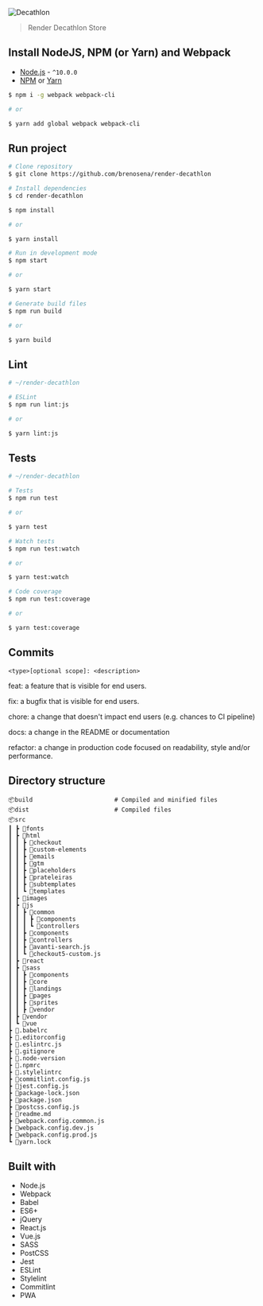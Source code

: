 <p>
  <img src="https://raw.githubusercontent.com/brenosena/render-decathlon/master/src/images/logo-decathlon-store.png" alt="Decathlon" title="Decathlon">
</p>

> Render Decathlon Store

## Install NodeJS, NPM (or Yarn) and Webpack

- [Node.js](https://nodejs.org/) - `^10.0.0`
- [NPM](https://www.npmjs.com/) or [Yarn](https://yarnpkg.com/)

```sh
$ npm i -g webpack webpack-cli

# or

$ yarn add global webpack webpack-cli
```

## Run project

```sh
# Clone repository
$ git clone https://github.com/brenosena/render-decathlon

# Install dependencies
$ cd render-decathlon

$ npm install

# or

$ yarn install

# Run in development mode
$ npm start

# or

$ yarn start

# Generate build files
$ npm run build

# or

$ yarn build
```

## Lint

```sh
# ~/render-decathlon

# ESLint
$ npm run lint:js

# or

$ yarn lint:js
```

## Tests

```sh
# ~/render-decathlon

# Tests
$ npm run test

# or

$ yarn test

# Watch tests
$ npm run test:watch

# or

$ yarn test:watch

# Code coverage
$ npm run test:coverage

# or

$ yarn test:coverage
```

## Commits

`<type>[optional scope]: <description>`

feat: a feature that is visible for end users.

fix: a bugfix that is visible for end users.

chore: a change that doesn't impact end users (e.g. chances to CI pipeline)

docs: a change in the README or documentation

refactor: a change in production code focused on readability, style and/or performance.

## Directory structure

```
📦build                       # Compiled and minified files
📦dist                        # Compiled files
📦src
┃ ┣ 📂fonts
┃ ┣ 📂html
┃ ┃ ┣ 📂checkout
┃ ┃ ┣ 📂custom-elements
┃ ┃ ┣ 📂emails
┃ ┃ ┣ 📂gtm
┃ ┃ ┣ 📂placeholders
┃ ┃ ┣ 📂prateleiras
┃ ┃ ┣ 📂subtemplates
┃ ┃ ┗ 📂templates
┃ ┣ 📂images
┃ ┣ 📂js
┃ ┃ ┣ 📂common
┃ ┃ ┃ ┣ 📂components
┃ ┃ ┃ ┗ 📂controllers
┃ ┃ ┣ 📂components
┃ ┃ ┣ 📂controllers
┃ ┃ ┣ 📜avanti-search.js
┃ ┃ ┗ 📜checkout5-custom.js
┃ ┣ 📂react
┃ ┣ 📂sass
┃ ┃ ┣ 📂components
┃ ┃ ┣ 📂core
┃ ┃ ┣ 📂landings
┃ ┃ ┣ 📂pages
┃ ┃ ┣ 📂sprites
┃ ┃ ┣ 📂vendor
┃ ┣ 📂vendor
┃ ┗ 📂vue
┣ 📜.babelrc
┣ 📜.editorconfig
┣ 📜.eslintrc.js
┣ 📜.gitignore
┣ 📜.node-version
┣ 📜.npmrc
┣ 📜.stylelintrc
┣ 📜commitlint.config.js
┣ 📜jest.config.js
┣ 📜package-lock.json
┣ 📜package.json
┣ 📜postcss.config.js
┣ 📜readme.md
┣ 📜webpack.config.common.js
┣ 📜webpack.config.dev.js
┣ 📜webpack.config.prod.js
┗ 📜yarn.lock
```

## Built with

- Node.js
- Webpack
- Babel
- ES6+
- jQuery
- React.js
- Vue.js
- SASS
- PostCSS
- Jest
- ESLint
- Stylelint
- Commitlint
- PWA
